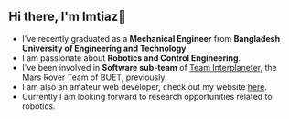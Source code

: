 ## Hi there, I'm Imtiaz👋
-  I've recently graduated as a **Mechanical Engineer** from **Bangladesh University of Engineering and Technology**.  
-  I am passionate about **Robotics and Control Engineering**.
-  I've been involved in **Software sub-team** of [Team Interplaneter](https://github.com/InterplanetarCodebase), the Mars Rover Team of BUET, previously.
-  I am also an amateur web developer, check out my website [here](sheriffmelamine.github.io).
-  Currently I am looking forward to research opportunities related to robotics.
<!--
**sheriffMelamine/sheriffMelamine** is a ✨ _special_ ✨ repository because its `README.md` (this file) appears on your GitHub profile.

Here are some ideas to get you started:

- 🔭 I’m currently working on ...
- 🌱 I’m currently learning ...
- 👯 I’m looking to collaborate on ...
- 🤔 I’m looking for help with ...
- 💬 Ask me about ...
- 📫 How to reach me: ...
- 😄 Pronouns: ...
- ⚡ Fun fact: ...
-->
